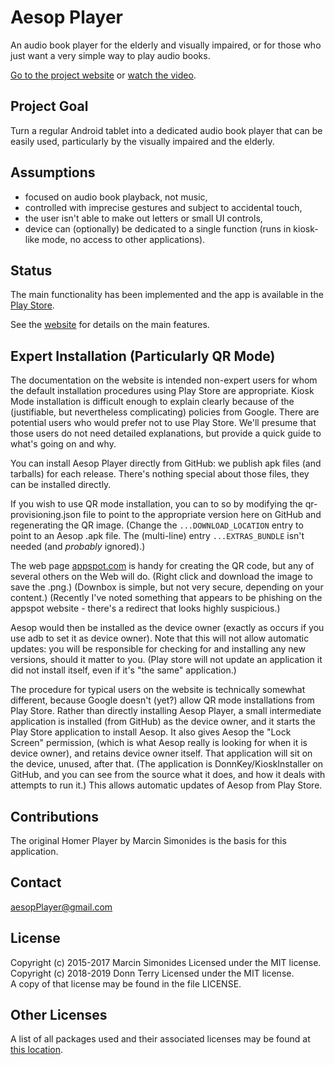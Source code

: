 Aesop Player 
============
An audio book player for the elderly and visually impaired, or for those
who just want a very simple way to play audio books.

[Go to the project website](http://donnKey.github.io/aesopPlayer/)
or
[watch the video](https://www.youtube.com/watch?v=RfLkoLtxzng).

Project Goal
------------
Turn a regular Android tablet into a dedicated audio book player that can be
easily used, particularly by the visually impaired and the elderly.

Assumptions
-----------
* focused on audio book playback, not music,
* controlled with imprecise gestures and subject to accidental touch,
* the user isn't able to make out letters or small UI controls,
* device can (optionally) be dedicated to a single function (runs in kiosk-like mode, no access to
  other applications).

Status
------
The main functionality has been implemented and the app is available in the
[Play Store](https://play.google.com/store/apps/details?id=github.io.donnKey.aesopPlayer).

See the [website](http://donnKey.github.io/aesopPlayer/features.html) for details
on the main features.

Expert Installation (Particularly QR Mode)
------------------------------------------
The documentation on the website is intended non-expert users for whom
the default installation procedures using Play Store are appropriate.
Kiosk Mode installation is difficult enough to explain clearly because of the
(justifiable, but nevertheless complicating) policies from Google.
There are potential users who would prefer not to use Play Store.
We'll presume that those users do not need detailed explanations,
but provide a quick guide to what's going on and why.

You can install Aesop Player directly from GitHub: we publish apk files
(and tarballs)
for each release. There's nothing special about those files, they
can be installed directly.

If you wish to use QR mode installation,
you can to so by modifying the qr-provisioning.json file to point to the
appropriate version here on GitHub and regenerating the QR image.
(Change the `...DOWNLOAD_LOCATION` entry to point to an Aesop .apk file.
The (multi-line) entry `...EXTRAS_BUNDLE` isn't needed (and *probably*
ignored).)

The web page [appspot.com](http://down-box.appsopt.com)
is handy for creating the QR code,
but any of several others on the Web will do.
(Right click and download the image to save the .png.)
(Downbox is simple, but not very secure, depending on your content.)
(Recently I've noted something that appears to be phishing on the
appspot website - there's a redirect that looks highly suspicious.)

Aesop would then be installed as the device
owner (exactly as occurs if you use adb to set it as device owner).
Note that this will not allow automatic updates: you will be responsible
for checking for and installing any new versions, should it matter to you.
(Play store will not update an application it did not install itself,
even if it's "the same" application.)

The procedure for typical users on the website is technically somewhat different, because
Google doesn't (yet?) allow QR mode installations from Play Store. Rather
than directly installing Aesop Player, a small intermediate application is
installed (from GitHub) as the device owner, and it starts the Play Store
application to install Aesop. It also gives Aesop the "Lock Screen" permission,
(which is what Aesop really is looking for when it is device owner),
and retains device owner itself. That application will sit on the
device, unused, after that.  (The application is DonnKey/KioskInstaller
on GitHub, and you can see from the source what it does, and how it deals
with attempts to run it.) This allows automatic updates of Aesop from Play
Store.


Contributions
-------------
The original Homer Player by Marcin Simonides is the basis for this application.

Contact
-------
aesopPlayer@gmail.com

License
-------
Copyright (c) 2015-2017 Marcin Simonides Licensed under the MIT license.  
Copyright (c) 2018-2019 Donn Terry Licensed under the MIT license.  
A copy of that license may be found in the file LICENSE.

Other Licenses
--------------

A list of all packages used and their associated licenses may be found at
[this location](http://donnKey.github.io/aesopPlayer/licenses.html).
